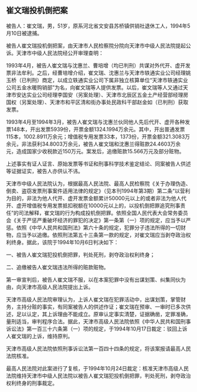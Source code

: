 ## 崔文瑞投机倒把案

被告人：崔文瑞，男，51岁，原系河北省文安县苏桥镇供销社退休工人，1994年5月10日被逮捕。

被告人崔文瑞投机倒把案，由天津市人民检察院分院向天津市中级人民法院提起公诉。天津市中级人民法院经公开审理查明：

1993年4月，被告人崔文瑞与沈惠兰、曹培增（均已判刑）共谋对外代开、虚开发票非法牟利。之后，经曹培增介绍，崔文瑞、沈惠兰与天津市轶通实业公司经理姚玉桥（已判刑）商定，以成立轶通实业公司下属非独立核算单位“天津市轶通实业公司五金水暖购销部”为名，向崔文瑞等人提供发票。以后，崔文瑞等人又通过天津市安达实业公司经理李国安（另案处理）、天津市北辰区五金土产经营部经理房国权（另案处理）、天津市和平区清和街办事处民政科干部赵金如（已判刑）获取发票。

1993年4月至1994年3月，被告人崔文瑞与沈惠兰伙同他人先后代开、虚开各种发票148本，开出发票5939份，开票金额1324.1994万余元。其中，开出普通发票115本，1002.8911万余元；增值税专用发票33本，1373份，开票金额321.3083万余元，非法获利34.8003万余元，被告人崔文瑞和沈惠兰得赃款24.4603万余元，造成国家少收税款近150万元。案发后，追缴赃款15.566万元及部分赃物。

上述事实有证人证言、原始发票等书证和刑事科学技术鉴定结论、同案被告人供述等证据证实，被告人亦供认不讳。

天津市中级人民法院认为，根据最高人民法院、最高人民检察院《关于办理伪造、倒卖、盗窃发票刑事案件适用法律的规定》（见本刊1994年第3期）第二条“以营利为目的，非法为他人代开、虚开发票金额累计50000元以上的或者非法为他人代开、虚开增值税专用发票抵扣税额在10000元以上的，以投机倒把罪追究刑事责任”的司法解释，崔文瑞的行为构成投机倒把罪。依照全国人民代表大会常务委员会《关于严惩严重破坏经济的罪犯的决定》第一条第（一）项的规定，应当予以严惩。依照《中华人民共和国刑法》第六十条的规定，犯罪分子违法所得的一切财物，应当予以追缴。依照刑法第五十三条第一款的规定，对崔文瑞应当剥夺政治权利终身。据此，该院于1994年10月6日判决如下：

一、被告人崔文瑞犯投机倒把罪，判处死刑，剥夺政治权利终身；

二、追缴被告人崔文瑞违法所得的赃款赃物。

第一审宣判后，被告人崔文瑞不服，以在本案犯罪中没有出谋划策、纠集同伙为由，向天津市高级人民法院提出上诉。

天津市高级人民法院审理认为，上诉人崔文瑞在犯罪活动中，出谋划策，掌管财务，主持分赃的事实，有同案被告人的供述作证；崔文瑞在预审、一审时已多次供述，足以认定，其上诉理由不能成立。原审认定事实清楚，证据确凿，定罪准确，量刑适当，审判程序合法。据此，天津市高级人民法院依照《中华人民共和国刑事诉讼法》第一百三十六条第（一）项的规定，于1994年10月17日裁定：驳回上诉人崔文瑞的上诉，维持原判。

天津市高级人民法院依照刑事诉讼法第一百四十四条的规定，将该案报请最高人民法院核准。

最高人民法院对此案进行了复核，于1994年10月24日裁定：核准天津市高级人民法院维持天津市中级人民法院以被告人崔文瑞犯投机倒把罪，判处死刑，剥夺政治权利终身的刑事裁定。

